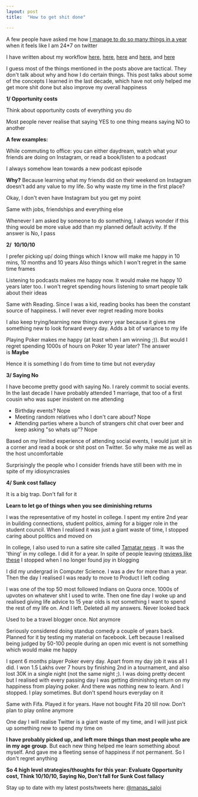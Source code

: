 ```yaml
---
layout: post
title:  "How to get shit done"

---
```


A few people have asked me how [I manage to do so many things in a year](https://manassaloi.com/2019/11/01/personal-OKRs-update.html) when it feels like I am 24*7 on twitter 

I have written about my workflow [here](https://manassaloi.com/2016/01/14/11-habits-change-life.html), [here](https://manassaloi.com/2019/03/05/55-books-read.html), [here](https://manassaloi.com/2019/03/08/how-to-learn.html) and [here](https://manassaloi.com/2019/11/24/build-measure-learn.html), and [here](https://manassaloi.com/2019/03/07/macro-micro-learning.html)

I guess most of the things mentioned in the posts above are tactical. They don't talk about why and how I do certain things. This post talks about some of the concepts I learned in the last decade, which have not only helped me get more shit done but also improve my overall happiness

**1/ Opportunity costs**

Think about opportunity costs of everything you do

Most people never realise that saying YES to one thing means saying NO to another

**A few examples:**

While commuting to office: you can either daydream, watch what your friends are doing on Instagram, or read a book/listen to a podcast

I always somehow lean towards a new podcast episode

**Why?** Because learning what my friends did on their weekend on Instagram doesn't add any value to my life. So why waste my time in the first place?

Okay, I don't even have Instagram but you get my point

Same with jobs, friendships and everything else 

Whenever I am asked by someone to do something, I always wonder if this thing would be more value add than my planned default activity. If the answer is No, I pass

**2/  10/10/10**  

I prefer picking up/ doing things which I know will make me happy in 10 mins, 10 months and 10 years
Also things which I won't regret in the same time frames

Listening to podcasts makes me happy now. It would make me happy 10 years later too. I won't regret spending hours listening to smart people talk about their ideas

Same with Reading. Since I was a kid, reading books has been the constant source of happiness. I will never ever regret reading more books

I also keep trying/learning new things every year because it gives me something new to look forward every day. Adds a bit of variance to my life

Playing Poker makes me happy (at least when I am winning ;)). But would I regret spending 1000s of hours on Poker 10 year later? The answer is **Maybe**

Hence it is something I do from time to time but not everyday

**3/ Saying No**

I have become pretty good with saying No. I rarely commit to social events. In the last decade I have probably attended 1 marriage, that too of a first cousin who was super insistent on me attending

- Birthday events? Nope
- Meeting random relatives who I don't care about? Nope
- Attending parties where a bunch of strangers chit chat over beer and keep asking "so whats up"? Nope


Based on my limited experience of attending social events, I would just sit in a corner and read a book or shit post on Twitter. So why make me as well as the host uncomfortable

Surprisingly the people who I consider friends have still been with me in spite of my idiosyncrasies

**4/ Sunk cost fallacy**

It is a big trap. Don't fall for it

**Learn to let go of things when you see diminishing returns**

I was the representative of my hostel in college. I spent my entire 2nd year in building connections, student politics, aiming for a bigger role in the student council. When I realised it was just a giant waste of time, I stopped caring about politics and moved on

In college, I also used to run a satire site called [Tamatar news](http://tamatarnews.blogspot.com/2011/09/shocking-news-gajalaxmi-anda-stall-wins.html#comment-form) . It was the 'thing' in my college. I did it for a year. In spite of people leaving [reviews like these](http://tamatarnews.blogspot.com/2011/09/shocking-news-gajalaxmi-anda-stall-wins.html?showComment=1315850507806#c2391655012539473911) I stopped when I no longer found joy in blogging

I did my undergrad in Computer Science. I was a dev for more than a year. Then the day I realised I was ready to move to Product I left coding 

I was one of the top 50 most followed Indians on Quora once. 1000s of upvotes on whatever shit I used to write. Then one fine day I woke up and realised giving life advice to 15 year olds is not something I want to spend the rest of my life on. And I left. Deleted all my answers. Never looked back

Used to be a travel blogger once. Not anymore

Seriously considered doing standup comedy a couple of years back. Planned for it by testing my material on facebook. Left because I realised being judged by 50-100 people during an open mic event is not something which would make me happy 

I spent 6 months player Poker every day. Apart from my day job it was all I did. I won 1.5 Lakhs over 7 hours by finishing 2nd in a tournament, and also lost 30K in a single night (not the same night ;). I was doing pretty decent but I realised with every passing day I was getting diminishing return on my happiness from playing poker. And there was nothing new to learn. And I stopped. I play sometimes. But don't spend hours everyday on it

Same with Fifa. Played it for years. Have not bought Fifa 20 till now. Don't plan to play online anymore

One day I will realise Twitter is a giant waste of my time, and I will just pick up something new to spend my time on

**I have probably picked up, and left more things than most people who are in my age group**. But each new thing helped me learn something about myself. And gave me a fleeting sense of happiness if not permanent. So I don't regret anything


**So 4 high level strategies/thoughts for this year: Evaluate Opportunity cost, Think 10/10/10, Saying No, Don't fall for Sunk Cost fallacy**


Stay up to date with my latest posts/tweets here: [@manas_saloi](http://twitter.com/manas_saloi)
